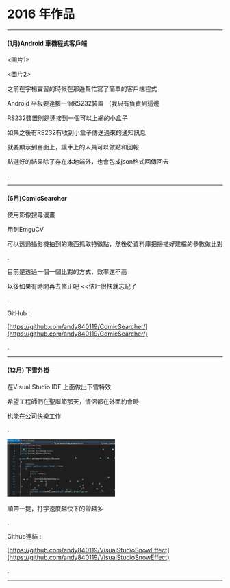 # 2016 年作品

---

#### \(1月\)Android 車機程式客戶端

&lt;圖片1&gt;

&lt;圖片2&gt;

之前在宇楊實習的時候在那邊幫忙寫了簡單的客戶端程式

Android 平板要連接一個RS232裝置 （我只有負責到這邊

RS232裝置則是連接到一個可以上網的小盒子

如果之後有RS232有收到小盒子傳送過來的通知訊息

就要顯示到畫面上，讓車上的人員可以做點和回報

點選好的結果除了存在本地端外，也會包成json格式回傳回去

.

---

#### \(6月\)ComicSearcher

使用影像搜尋漫畫

用到EmguCV

可以透過攝影機拍到的東西抓取特徵點，然後從資料庫把掃描好建檔的參數做比對

.

目前是透過一個一個比對的方式，效率還不高

以後如果有時間再去修正吧 &lt;&lt;估計很快就忘記了

.

GitHub :

[https://github.com/andy840119/ComicSearcher/](https://github.com/andy840119/ComicSearcher/)

.

---

#### \(12月\) 下雪外掛

在Visual Studio IDE 上面做出下雪特效

希望工程師們在聖誕節那天，情侶都在外面約會時

也能在公司快樂工作

.

<img src="https://raw.githubusercontent.com/andy840119/VisualStudioSnowEffect/master/VisualStudioSnowEffect/Effect001.gif" width="50%" height="50%">

順帶一提，打字速度越快下的雪越多

.

Github連結 :

[https://github.com/andy840119/VisualStudioSnowEffect](https://github.com/andy840119/VisualStudioSnowEffect)

.

---



